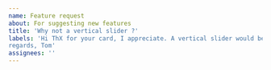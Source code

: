 ```yaml
---
name: Feature request
about: For suggesting new features
title: 'Why not a vertical slider ?'
labels: 'Hi ThX for your card, I appreciate. A vertical slider would be a great, used with a cover entity, e.g for the Y axis mouvment of a camera.
regards, Tom'
assignees: ''
---
```

